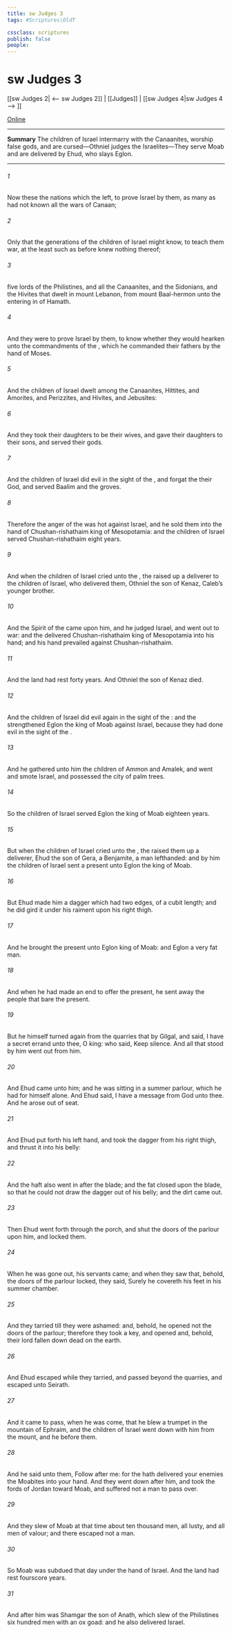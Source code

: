 ```yaml
---
title: sw Judges 3
tags: #Scriptures\OldT

cssclass: scriptures
publish: false
people:
---
```


# sw Judges 3
[[sw Judges 2| <-- sw Judges 2]] | [[Judges]] | [[sw Judges 4|sw Judges 4 --> ]]

[Online](https://churchofjesuschrist.org/study/scriptures/ot/judg/3?lang=eng)

---
__Summary__
The children of Israel intermarry with the Canaanites, worship false gods, and are cursed—Othniel judges the Israelites—They serve Moab and are delivered by Ehud, who slays Eglon.

---
###### 1 
Now these  the nations which the  left, to prove Israel by them,  as many  as had not known all the wars of Canaan;

###### 2 
Only that the generations of the children of Israel might know, to teach them war, at the least such as before knew nothing thereof;

###### 3 
 five lords of the Philistines, and all the Canaanites, and the Sidonians, and the Hivites that dwelt in mount Lebanon, from mount Baal-hermon unto the entering in of Hamath.

###### 4 
And they were to prove Israel by them, to know whether they would hearken unto the commandments of the , which he commanded their fathers by the hand of Moses.

###### 5 
And the children of Israel dwelt among the Canaanites, Hittites, and Amorites, and Perizzites, and Hivites, and Jebusites:

###### 6 
And they took their daughters to be their wives, and gave their daughters to their sons, and served their gods.

###### 7 
And the children of Israel did evil in the sight of the , and forgat the  their God, and served Baalim and the groves.

###### 8 
Therefore the anger of the  was hot against Israel, and he sold them into the hand of Chushan-rishathaim king of Mesopotamia: and the children of Israel served Chushan-rishathaim eight years.

###### 9 
And when the children of Israel cried unto the , the  raised up a deliverer to the children of Israel, who delivered them,  Othniel the son of Kenaz, Caleb’s younger brother.

###### 10 
And the Spirit of the  came upon him, and he judged Israel, and went out to war: and the  delivered Chushan-rishathaim king of Mesopotamia into his hand; and his hand prevailed against Chushan-rishathaim.

###### 11 
And the land had rest forty years. And Othniel the son of Kenaz died.

###### 12 
And the children of Israel did evil again in the sight of the : and the  strengthened Eglon the king of Moab against Israel, because they had done evil in the sight of the .

###### 13 
And he gathered unto him the children of Ammon and Amalek, and went and smote Israel, and possessed the city of palm trees.

###### 14 
So the children of Israel served Eglon the king of Moab eighteen years.

###### 15 
But when the children of Israel cried unto the , the  raised them up a deliverer, Ehud the son of Gera, a Benjamite, a man lefthanded: and by him the children of Israel sent a present unto Eglon the king of Moab.

###### 16 
But Ehud made him a dagger which had two edges, of a cubit length; and he did gird it under his raiment upon his right thigh.

###### 17 
And he brought the present unto Eglon king of Moab: and Eglon  a very fat man.

###### 18 
And when he had made an end to offer the present, he sent away the people that bare the present.

###### 19 
But he himself turned again from the quarries that  by Gilgal, and said, I have a secret errand unto thee, O king: who said, Keep silence. And all that stood by him went out from him.

###### 20 
And Ehud came unto him; and he was sitting in a summer parlour, which he had for himself alone. And Ehud said, I have a message from God unto thee. And he arose out of  seat.

###### 21 
And Ehud put forth his left hand, and took the dagger from his right thigh, and thrust it into his belly:

###### 22 
And the haft also went in after the blade; and the fat closed upon the blade, so that he could not draw the dagger out of his belly; and the dirt came out.

###### 23 
Then Ehud went forth through the porch, and shut the doors of the parlour upon him, and locked them.

###### 24 
When he was gone out, his servants came; and when they saw that, behold, the doors of the parlour  locked, they said, Surely he covereth his feet in his summer chamber.

###### 25 
And they tarried till they were ashamed: and, behold, he opened not the doors of the parlour; therefore they took a key, and opened  and, behold, their lord  fallen down dead on the earth.

###### 26 
And Ehud escaped while they tarried, and passed beyond the quarries, and escaped unto Seirath.

###### 27 
And it came to pass, when he was come, that he blew a trumpet in the mountain of Ephraim, and the children of Israel went down with him from the mount, and he before them.

###### 28 
And he said unto them, Follow after me: for the  hath delivered your enemies the Moabites into your hand. And they went down after him, and took the fords of Jordan toward Moab, and suffered not a man to pass over.

###### 29 
And they slew of Moab at that time about ten thousand men, all lusty, and all men of valour; and there escaped not a man.

###### 30 
So Moab was subdued that day under the hand of Israel. And the land had rest fourscore years.

###### 31 
And after him was Shamgar the son of Anath, which slew of the Philistines six hundred men with an ox goad: and he also delivered Israel.

